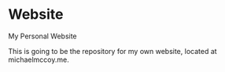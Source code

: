 # Website
My Personal Website

This is going to be the repository for my own website, located at michaelmccoy.me.
